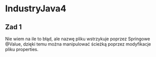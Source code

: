 # IndustryJava4


## Zad 1

Nie wiem na ile to błąd, ale nazwę pliku wstrzykuje poprzez Springowe @Value, dzięki temu można manipulować ścieżką poprzez modyfikacje pliku properties. 
